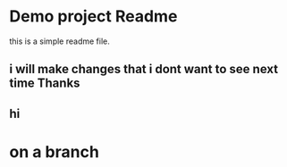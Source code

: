 # Demo project Readme

this is a simple readme file. 

## i will make changes that i dont want to see next time Thanks 

## hi
# on a branch